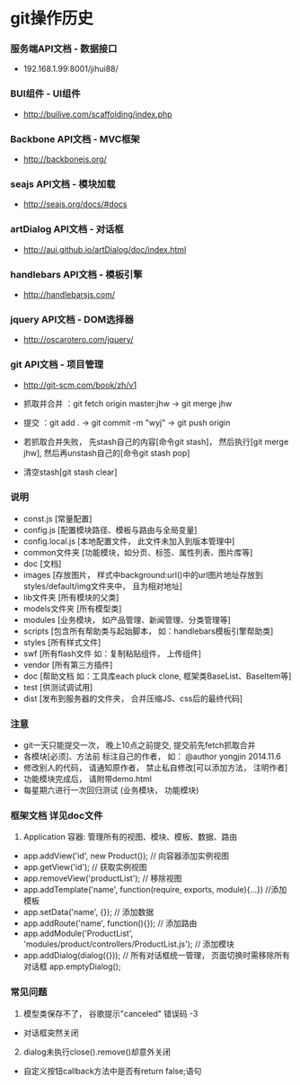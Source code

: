 git操作历史 
====

### 服务端API文档 - 数据接口
- 192.168.1.99:8001/jihui88/

### BUI组件 - UI组件
- http://builive.com/scaffolding/index.php

### Backbone API文档 - MVC框架
- http://backbonejs.org/

### seajs API文档 - 模块加载
- http://seajs.org/docs/#docs

### artDialog API文档 - 对话框
- http://aui.github.io/artDialog/doc/index.html

### handlebars API文档 - 模板引擎
- http://handlebarsjs.com/

### jquery API文档 - DOM选择器
- http://oscarotero.com/jquery/

### git API文档 - 项目管理
- http://git-scm.com/book/zh/v1
- 抓取并合并 ：git fetch origin master:jhw -> git merge jhw
- 提交 ：git add . -> git commit -m "wyj" -> git push origin

- 若抓取合并失败， 先stash自己的内容[命令git stash]， 然后执行[git merge jhw], 然后再unstash自己的[命令git stash pop]
- 清空stash[git stash clear]

### 说明
- const.js [常量配置]
- config.js [配置模块路径、模板与路由与全局变量]
- config.local.js [本地配置文件， 此文件未加入到版本管理中]
- common文件夹 [功能模块，如分页、标签、属性列表、图片库等]
- doc [文档]
- images [存放图片， 样式中background:url()中的url图片地址存放到styles/default/img文件夹中， 且为相对地址]
- lib文件夹 [所有模块的父类]
- models文件夹 [所有模型类]
- modules [业务模块， 如产品管理、新闻管理、分类管理等]
- scripts [包含所有帮助类与起始脚本， 如：handlebars模板引擎帮助类]
- styles [所有样式文件]
- swf [所有flash文件 如：复制粘贴组件， 上传组件]
- vendor [所有第三方插件]
- doc [帮助文档 如：工具库each pluck clone, 框架类BaseList、BaseItem等]
- test [供测试调试用]
- dist [发布到服务器的文件夹， 合并压缩JS、css后的最终代码]

### 注意
- git一天只能提交一次， 晚上10点之前提交, 提交前先fetch抓取合并
- 各模块[必须]、方法前 标注自己的作者， 如： @author yongjin 2014.11.6
- 修改别人的代码， 请通知原作者， 禁止私自修改[可以添加方法， 注明作者]
- 功能模块完成后， 请附带demo.html
- 每星期六进行一次回归测试 (业务模块， 功能模块)

### 框架文档 详见doc文件
1) Application 容器: 管理所有的视图、模块、模板、数据、路由
 - app.addView('id', new Product()); // 向容器添加实例视图
 - app.getView('id'); // 获取实例视图
 - app.removeView('productList'); // 移除视图
 - app.addTemplate('name', function(require, exports, module){...}) //添加模板
 - app.setData('name', {}); // 添加数据
 - app.addRoute('name', function(){}); // 添加路由
 - app.addModule('ProductList', 'modules/product/controllers/ProductList.js'); // 添加模块
 - app.addDialog(dialog({})); // 所有对话框统一管理， 页面切换时需移除所有对话框 app.emptyDialog();
 
 ### 常见问题
1) 模型类保存不了， 谷歌提示"canceled" 错误码 -3  
 - 对话框突然关闭
2) dialog未执行close().remove()却意外关闭
 - 自定义按钮callback方法中是否有return false;语句
 
 

